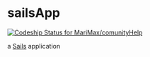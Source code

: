 # sailsApp

[ ![Codeship Status for MariMax/comunityHelp](https://codeship.com/projects/5d3a7870-aadc-0132-fbed-42094b33273a/status?branch=master)](https://codeship.com/projects/68114)

a [Sails](http://sailsjs.org) application
